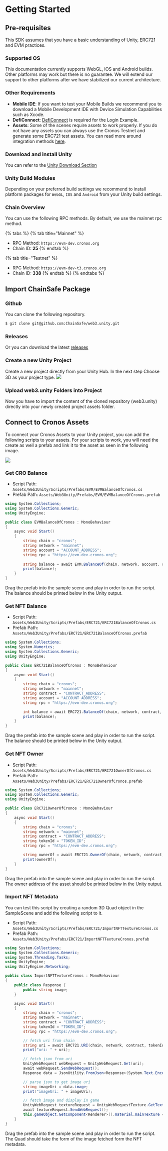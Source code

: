 # Getting Started

## Pre-requisites

This SDK assumes that you have a basic understanding of Unity, ERC721 and EVM practices.

### Supported OS

This documentation currently supports WebGL, IOS and Android builds. Other platforms may work but there is no guarantee. We will extend our support to other platforms after we have stabilized our current architecture.

### Other Requirements

* **Mobile IDE**: If you want to test your Mobile Builds we recommend you to download a Mobile Development IDE with Device Simulation Capabilities such as Xcode.
* **DefiConnect**: [DefiConnect](https://chrome.google.com/webstore/detail/cryptocom-wallet-extensio/hifafgmccdpekplomjjkcfgodnhcellj) is required for the Login Example.
* **Assets**: Some of the scenes require assets to work properly. If you do not have any assets you can always use the Cronos Testnet and generate some ERC721 test assets. You can read more around integration methods [here](https://cronos.crypto.org/docs/resources/chain-integration.html#useful-links]).

### Download and install Unity

You can refer to the [Unity Download Section](https://unity.com/download)

### Unity Build Modules

Depending on your preferred build settings we recommend to install platform packages for `WebGL`, `IOS` and `Android` from your Unity build settings.

### Chain Overview

You can use the following RPC methods. By default, we use the mainnet rpc method.

{% tabs %}
{% tab title="Mainnet" %}
* RPC Method: `https://evm-dev.cronos.org`
* Chain ID: **25**
{% endtab %}

{% tab title="Testnet" %}
* RPC Method: `https://evm-dev-t3.cronos.org`
* Chain ID: **338**
{% endtab %}
{% endtabs %}



## Import ChainSafe Package

### Github

You can clone the following repository.

```bash
$ git clone git@github.com:ChainSafe/web3.unity.git
```

### Releases

Or you can download the latest [releases](https://github.com/ChainSafe/web3.unity/releases)

### Create a new Unity Project

Create a new project directly from your Unity Hub. In the next step Choose 3D as your project type. ![](../docs/play/assets/getting-started/new-projects.png)

### Upload web3.unity Folders into Project

Now you have to import the content of the cloned repository (web3.unity) directly into your newly created project assets folder.

## Connect to Cronos Assets

To connect your Cronos Assets to your Unity project, you can add the following scripts to your assets. For your scripts to work, you will need the create as well a prefab and link it to the asset as seen in the following image.

![](../docs/play/assets/getting-started/prefab\_scripts.png)

### Get CRO Balance

* Script Path: `Assets/Web3Unity/Scripts/Prefabs/EVM/EVMBalanceOfCronos.cs`
* Prefab Path: `Assets/Web3Unity/Prefabs/EVM/EVMBalanceOfCronos.prefab`

```csharp
using System.Collections;
using System.Collections.Generic;
using UnityEngine;

public class EVMBalanceOfCronos : MonoBehaviour
{
    async void Start()
    {
        string chain = "cronos";
        string network = "mainnet"; 
        string account = "ACCOUNT_ADDRESS";
        string rpc = "https://evm-dev.cronos.org";
        
        string balance = await EVM.BalanceOf(chain, network, account, rpc);
        print(balance);
    }
}
```

Drag the prefab into the sample scene and play in order to run the script. The balance should be printed below in the Unity output.

### Get NFT Balance

* Script Path: `Assets/Web3Unity/Scripts/Prefabs/ERC721/ERC721BalanceOfCronos.cs`
* Prefab Path: `Assets/Web3Unity/Prefabs/ERC721/ERC721BalanceOfCronos.prefab`

```csharp
using System.Collections;
using System.Numerics;
using System.Collections.Generic;
using UnityEngine;

public class ERC721BalanceOfCronos : MonoBehaviour
{
    async void Start()
    {
        string chain = "cronos";
        string network = "mainnet";
        string contract = "CONTRACT_ADDRESS";
        string account = "ACCOUNT_ADDRESS";
        string rpc = "https://evm-dev.cronos.org";

        int balance = await ERC721.BalanceOf(chain, network, contract, account, rpc);
        print(balance);
    }
}
```

Drag the prefab into the sample scene and play in order to run the script. The balance should be printed below in the Unity output.

### Get NFT Owner

* Script Path: `Assets/Web3Unity/Scripts/Prefabs/ERC721/ERC721OwnerOfCronos.cs`
* Prefab Path: `Assets/Web3Unity/Prefabs/ERC721/ERC721OwnerOfCronos.prefab`

```csharp
using System.Collections;
using System.Collections.Generic;
using UnityEngine;

public class ERC721OwnerOfCronos : MonoBehaviour
{
    async void Start()
    {
        string chain = "cronos";
        string network = "mainnet"; 
        string contract = "CONTRACT_ADDRESS";
        string tokenId = "TOKEN_ID";
        string rpc = "https://evm-dev.cronos.org";

        string ownerOf = await ERC721.OwnerOf(chain, network, contract, tokenId, rpc);
        print(ownerOf);
    }
}
```

Drag the prefab into the sample scene and play in order to run the script. The owner address of the asset should be printed below in the Unity output.

### Import NFT Metadata

You can test this script by creating a random 3D Quad object in the SampleScene and add the following script to it.

* Script Path: `Assets/Web3Unity/Scripts/Prefabs/ERC721/ImportNFTTextureCronos.cs`
* Prefab Path: `Assets/Web3Unity/Prefabs/ERC721/ImportNFTTextureCronos.prefab`

```csharp
using System.Collections;
using System.Collections.Generic;
using System.Threading.Tasks;
using UnityEngine;
using UnityEngine.Networking;

public class ImportNFTTextureCronos : MonoBehaviour
{
    public class Response {
        public string image;
    }

    async void Start()
    {
        string chain = "cronos";
        string network = "mainnet"; 
        string contract = "CONTRACT_ADDRESS";
        string tokenId = "TOKEN_ID";
        string rpc = "https://evm-dev.cronos.org";

        // fetch uri from chain
        string uri = await ERC721.URI(chain, network, contract, tokenId, rpc);
        print("uri: " + uri);

        // fetch json from uri
        UnityWebRequest webRequest = UnityWebRequest.Get(uri);
        await webRequest.SendWebRequest();
        Response data = JsonUtility.FromJson<Response>(System.Text.Encoding.UTF8.GetString(webRequest.downloadHandler.data));

        // parse json to get image uri
        string imageUri = data.image;
        print("imageUri: " + imageUri);

        // fetch image and display in game
        UnityWebRequest textureRequest = UnityWebRequestTexture.GetTexture(imageUri);
        await textureRequest.SendWebRequest();
        this.gameObject.GetComponent<Renderer>().material.mainTexture = ((DownloadHandlerTexture)textureRequest.downloadHandler).texture;
    }
}
```

Drag the prefab into the sample scene and play in order to run the script. The Quad should take the form of the image fetched form the NFT metadata.
